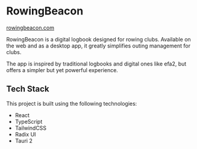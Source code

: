 # RowingBeacon

[rowingbeacon.com](https://rowingbeacon.com)

RowingBeacon is a digital logbook designed for rowing clubs. Available on the web and as a desktop app, it greatly simplifies outing management for clubs.

The app is inspired by traditional logbooks and digital ones like efa2, but offers a simpler but yet powerful experience.

## Tech Stack

This project is built using the following technologies:

- React
- TypeScript
- TailwindCSS
- Radix UI
- Tauri 2
